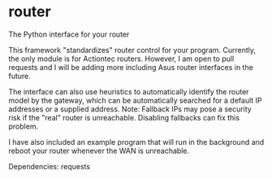 # router
The Python interface for your router

This framework "standardizes" router control for your program. Currently, the
only module is for Actiontec routers. However, I am open to pull requests and
I will be adding more including Asus router interfaces in the future.

The interface can also use heuristics to automatically identify the router model
by the gateway, which can be automatically searched for a default IP addresses or
a supplied address. Note: Fallback IPs may pose a security risk if the "real" router
is unreachable. Disabling fallbacks can fix this problem.

I have also included an example program that will run in the background and reboot your
router whenever the WAN is unreachable.

Dependencies: requests
